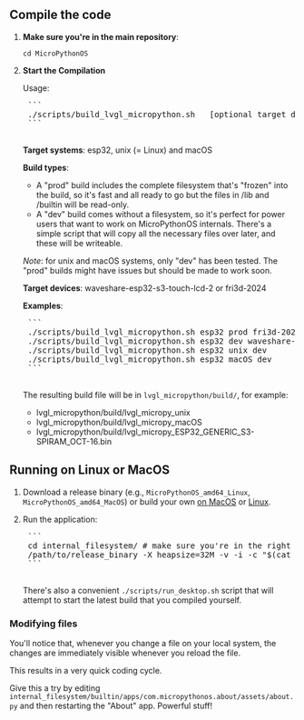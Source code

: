 ## Compile the code

1. **Make sure you're in the main repository**:

    ```
    cd MicroPythonOS
    ```

2. **Start the Compilation**

    Usage:

    <pre>
    ```
    ./scripts/build_lvgl_micropython.sh <target system> <build type (prod or dev)> [optional target device]
    ```
    </pre>

    **Target systems**: esp32, unix (= Linux) and macOS
    
    **Build types**:

    - A "prod" build includes the complete filesystem that's "frozen" into the build, so it's fast and all ready to go but the files in /lib and /builtin will be read-only.
    - A "dev" build comes without a filesystem, so it's perfect for power users that want to work on MicroPythonOS internals. There's a simple script that will copy all the necessary files over later, and these will be writeable.

    _Note_: for unix and macOS systems, only "dev" has been tested. The "prod" builds might have issues but should be made to work soon.

    **Target devices**: waveshare-esp32-s3-touch-lcd-2 or fri3d-2024
    
    **Examples**:

    <pre>
    ```
    ./scripts/build_lvgl_micropython.sh esp32 prod fri3d-2024
    ./scripts/build_lvgl_micropython.sh esp32 dev waveshare-esp32-s3-touch-lcd-2
    ./scripts/build_lvgl_micropython.sh esp32 unix dev
    ./scripts/build_lvgl_micropython.sh esp32 macOS dev
    ```
    </pre>

    The resulting build file will be in `lvgl_micropython/build/`, for example:

    - lvgl_micropython/build/lvgl_micropy_unix
    - lvgl_micropython/build/lvgl_micropy_macOS
    - lvgl_micropython/build/lvgl_micropy_ESP32_GENERIC_S3-SPIRAM_OCT-16.bin

## Running on Linux or MacOS

1. Download a release binary (e.g., `MicroPythonOS_amd64_Linux`, `MicroPythonOS_amd64_MacOS`) or build your own [on MacOS](macos.md) or [Linux](linux.md).
2. Run the application:

    <pre>
    ```
    cd internal_filesystem/ # make sure you're in the right place to find the filesystem
    /path/to/release_binary -X heapsize=32M -v -i -c "$(cat boot_unix.py main.py)"
    ```
    </pre>

    There's also a convenient `./scripts/run_desktop.sh` script that will attempt to start the latest build that you compiled yourself.

### Modifying files

You'll notice that, whenever you change a file on your local system, the changes are immediately visible whenever you reload the file.

This results in a very quick coding cycle.

Give this a try by editing `internal_filesystem/builtin/apps/com.micropythonos.about/assets/about.py` and then restarting the "About" app. Powerful stuff!
